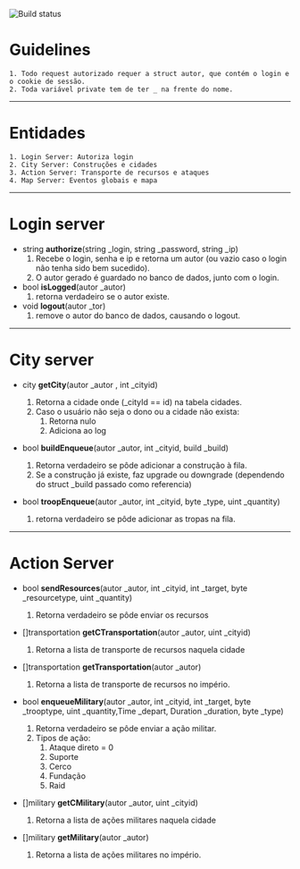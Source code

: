 ![Build status](https://travis-ci.org/joaopedrosgs/OpenLoU.svg?branch=master)

# Guidelines
	1. Todo request autorizado requer a struct autor, que contém o login e o cookie de sessão.
	2. Toda variável private tem de ter _ na frente do nome.
---
# Entidades

	1. Login Server: Autoriza login
	2. City Server: Construções e cidades
	3. Action Server: Transporte de recursos e ataques
	4. Map Server: Eventos globais e mapa


---
# Login server

- string **authorize**(string _login, string _password, string _ip)
	1. Recebe o login, senha e ip e retorna um autor (ou vazio caso o login não tenha sido bem sucedido).
	2. O autor gerado é guardado no banco de dados, junto com o login.
- bool **isLogged**(autor _autor)
	1. retorna verdadeiro se o autor existe.
- void **logout**(autor _tor)
	1. remove o autor do banco de dados, causando o logout.
---
# City server

- city **getCity**(autor _autor , int _cityid)
	1. Retorna a cidade onde (_cityId == id) na tabela cidades.
	2. Caso o usuário não seja o dono ou a cidade não exista:
		1. Retorna nulo
		2. Adiciona ao log
- bool **buildEnqueue**(autor _autor, int _cityid, build _build)
	1. Retorna verdadeiro se pôde adicionar a construção à fila.
	2. Se a construção já existe, faz upgrade ou downgrade (dependendo do struct _build passado como referencia)
	
- bool **troopEnqueue**(autor _autor, int _cityid, byte _type, uint _quantity)
	1. retorna verdadeiro se pôde adicionar as tropas na fila.

---

# Action Server

- bool **sendResources**(autor _autor, int _cityid, int _target, byte _resourcetype, uint _quantity)
	1. Retorna verdadeiro se pôde enviar os recursos

- []transportation **getCTransportation**(autor _autor, uint _cityid)
	1. Retorna a lista de transporte de recursos naquela cidade

- []transportation **getTransportation**(autor _autor)
	1. Retorna a lista de transporte de recursos no império.

- bool **enqueueMilitary**(autor _autor, int _cityid, int _target, byte _trooptype, uint _quantity,Time _depart, Duration _duration, byte _type)
	1. Retorna verdadeiro se pôde enviar a ação militar.
	2. Tipos de ação:
		1. Ataque direto = 0
		2. Suporte
		3. Cerco
		4. Fundação
		5. Raid

- []military **getCMilitary**(autor _autor, uint _cityid)
	1. Retorna a lista de ações militares naquela cidade

- []military **getMilitary**(autor _autor)
	1. Retorna a lista de ações militares no império.
